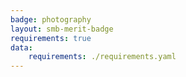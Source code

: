 ```yaml
---
badge: photography
layout: smb-merit-badge
requirements: true
data:
    requirements: ./requirements.yaml
---
```

